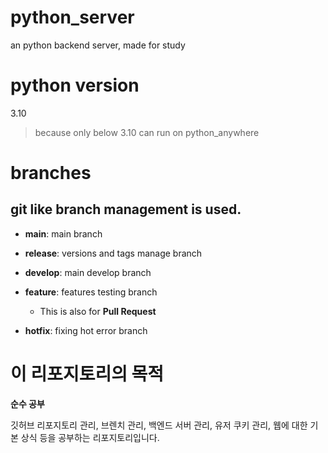 # python_server
 an python backend server, made for study

# python version
 3.10
 >because only below 3.10 can run on python_anywhere

# branches

## **git like branch management is used.**

 - **main**: main branch
 
 - **release**: versions and tags manage branch
 
 - **develop**: main develop branch
 
 - **feature**: features testing branch
   - This is also for **Pull Request**
 
 - **hotfix**: fixing hot error branch

# 이 리포지토리의 목적

**순수 공부**

깃허브 리포지토리 관리, 브렌치 관리, 백엔드 서버 관리, 유저 쿠키 관리, 웹에 대한 기본 상식 등을 공부하는 리포지토리입니다.
